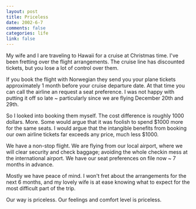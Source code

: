 ```yaml
--- 
layout: post
title: Priceless
date: 2002-6-7
comments: false
categories: life
link: false
---
```

My wife and I are traveling to Hawaii for a cruise at Christmas time. I've been fretting over the flight arrangements. The cruise line has discounted tickets, but you lose a lot of control over them.

If you book the flight with Norwegian they send you your plane tickets approximately 1 month before your cruise departure date. At that time you can call the airline an request a seat preference. I was not happy with putting it off so late ~ particularly since we are flying December 20th and 29th.

So I looked into booking them myself. The cost difference is roughly 1000 dollars. More. Some would argue that it was foolish to spend $1000 more for the same seats. I would argue that the intangible benefits from booking our own airline tickets far exceeds any price, much less $1000.

We have a non-stop flight. We are flying from our local airport, where we will clear security and check baggage; avoiding the whole checkin mess at the international airport. We have our seat preferences on file  now ~ 7 months in advance.

Mostly we have peace of mind. I won't fret about the arrangements for the next 6 months, and my lovely wife is at ease knowing what to expect for the most difficult part of the trip.

Our way is priceless. Our feelings and comfort level is priceless.

